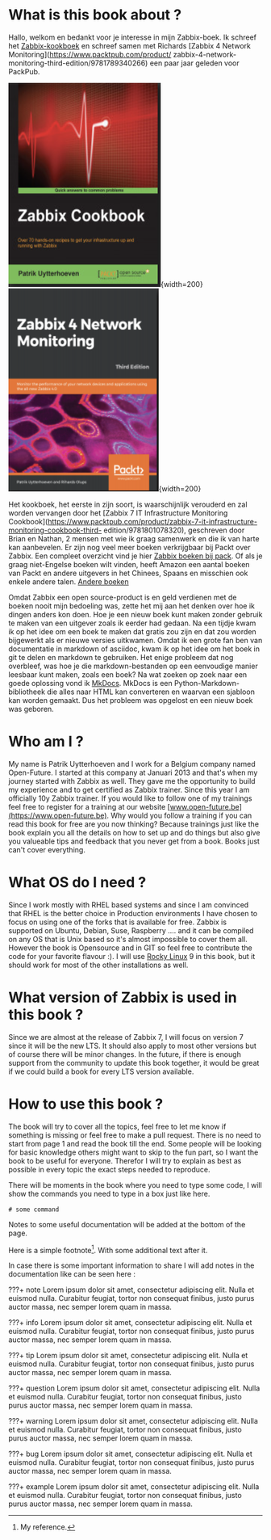 # What is this book about ?

Hallo, welkom en bedankt voor je interesse in mijn Zabbix-boek. Ik schreef het [Zabbix-kookboek](https://www.packtpub.com/product/zabbix-cookbook/9781784397586) en schreef samen met Richards [Zabbix 4 Network Monitoring](https://www.packtpub.com/product/ zabbix-4-network-monitoring-third-edition/9781789340266) een paar jaar geleden voor PackPub.

![Zabbix cookbook](images/book1.png){width=200} ![Zabbix Network Monitoring 4](images/book2.png){width=200}

Het kookboek, het eerste in zijn soort, is waarschijnlijk verouderd en zal worden vervangen door het [Zabbix 7 IT Infrastructure Monitoring Cookbook](https://www.packtpub.com/product/zabbix-7-it-infrastructure-monitoring-cookbook-third- edition/9781801078320), geschreven door Brian en Nathan, 2 mensen met wie ik graag samenwerk en die ik van harte kan aanbevelen. Er zijn nog veel meer boeken verkrijgbaar bij Packt over Zabbix. Een compleet overzicht vind je hier [Zabbix boeken bij pack](https://www.packtpub.com/search?query=zabbix). Of als je graag niet-Engelse boeken wilt vinden, heeft Amazon een aantal boeken van Packt en andere uitgevers in het Chinees, Spaans en misschien ook enkele andere talen. [Andere boeken](https://www.amazon.com/s?k=zabbix&crid=3G0JRTVTKS7YU&sprefix=zabbix+%2Caps%2C167&ref=nb_sb_noss_2)

Omdat Zabbix een open source-product is en geld verdienen met de boeken nooit mijn bedoeling was, zette het mij aan het denken over hoe ik dingen anders kon doen.
Hoe je een nieuw boek kunt maken zonder gebruik te maken van een uitgever zoals ik eerder had gedaan.
Na een tijdje kwam ik op het idee om een boek te maken dat gratis zou zijn en dat zou worden bijgewerkt als er nieuwe versies uitkwamen.
Omdat ik een grote fan ben van documentatie in markdown of asciidoc, kwam ik op het idee om het boek in git te delen en markdown te gebruiken.
Het enige probleem dat nog overbleef, was hoe je die markdown-bestanden op een eenvoudige manier leesbaar kunt maken, zoals een boek? Na wat zoeken op zoek naar een goede oplossing vond ik [MkDocs](https://www.mkdocs.org). MkDocs is een Python-Markdown-bibliotheek die alles naar HTML kan converteren en waarvan een sjabloon kan worden gemaakt. Dus het probleem was opgelost en een nieuw boek was geboren.


# Who am I ?

My name is Patrik Uytterhoeven and I work for a Belgium company named Open-Future. I started at this company at Januari 2013 and that's
when my journey started with Zabbix as well. They gave me the opportunity to build my experience and to get certified as Zabbix trainer.
Since this year I am officially 10y Zabbix trainer. If you would like to follow one of my trainings feel free to register for a training at our website [www.open-future.be](https://www.open-future.be). Why would you follow a training if you can read this book for free are you now thinking? Because trainings just like the book explain you all the details on how to set up and do things but also give you valueable tips and feedback that you never get from a book. Books just can't cover everything.


# What OS do I need ?

Since I work mostly with RHEL based systems and since I am convinced that RHEL is the better choice in Production environments I have chosen to focus on using one of the forks that is available for free. Zabbix is supported on Ubuntu, Debian, Suse, Raspberry .... and it can be compiled on any OS that is Unix based so it's almost impossible to cover them all. However the book is Opensource and in GIT so feel free to contribute the code for your favorite flavour :). I will use [Rocky Linux](https://rockylinux.org/) 9 in this book, but it should work for most of the other installations as well.

# What version of Zabbix is used in this book ?

Since we are almost at the release of Zabbix 7, I will focus on version 7 since it will be the new LTS. It should also apply to most other versions but of course there will be minor changes. In the future, if there is enough support from the community to update this book together, it would be great if we could build a book for every LTS version available.


# How to use this book ?

The book will try to cover all the topics, feel free to let me know if something is missing or feel free to make a pull request. 
There is no need to start from page 1 and read the book till the end. Some people will be looking for basic knowledge others might want to skip to the fun part, so I want the book to be useful for everyone. Therefor I will try to explain as best as possible in every topic the exact steps needed to reproduce.
 
There will be moments in the book where you need to type some code, I will show the commands you need to type in a box just like here.

```
# some command 
```

Notes to some useful documentation will be added at the bottom of the page.


Here is a simple footnote[^1]. With some additional text after it.

[^1]: My reference.


In case there is some important information to share I will add notes in the documentation like can be seen here :

???+ note
    Lorem ipsum dolor sit amet, consectetur adipiscing elit. Nulla et euismod nulla. Curabitur feugiat, tortor non consequat finibus, justo purus auctor massa, nec semper lorem quam in massa.

???+ info
    Lorem ipsum dolor sit amet, consectetur adipiscing elit. Nulla et euismod nulla. Curabitur feugiat, tortor non consequat finibus, justo purus auctor massa, nec semper lorem quam in massa.

???+ tip
    Lorem ipsum dolor sit amet, consectetur adipiscing elit. Nulla et euismod nulla. Curabitur feugiat, tortor non consequat finibus, justo purus auctor massa, nec semper lorem quam in massa.

???+ question
    Lorem ipsum dolor sit amet, consectetur adipiscing elit. Nulla et euismod nulla. Curabitur feugiat, tortor non consequat finibus, justo purus auctor massa, nec semper lorem quam in massa.

???+ warning
    Lorem ipsum dolor sit amet, consectetur adipiscing elit. Nulla et euismod nulla. Curabitur feugiat, tortor non consequat finibus, justo purus auctor massa, nec semper lorem quam in massa.

???+ bug
    Lorem ipsum dolor sit amet, consectetur adipiscing elit. Nulla et euismod nulla. Curabitur feugiat, tortor non consequat finibus, justo purus auctor massa, nec semper lorem quam in massa.

???+ example
    Lorem ipsum dolor sit amet, consectetur adipiscing elit. Nulla et euismod nulla. Curabitur feugiat, tortor non consequat finibus, justo purus auctor massa, nec semper lorem quam in massa.


